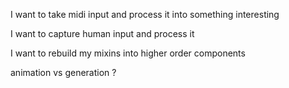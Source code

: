 

I want to take midi input and process it into something interesting


I want to capture human input and process it


I want to rebuild my mixins into higher order components


animation vs generation ?

